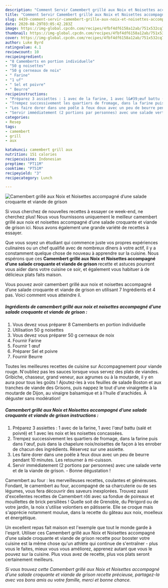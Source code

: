 ```yaml
---
description: "Comment Servir Camembert grillé aux Noix et Noisettes accompagné d’une salade croquante et viande de grison"
title: "Comment Servir Camembert grillé aux Noix et Noisettes accompagné d’une salade croquante et viande de grison"
slug: 4439-comment-servir-camembert-grille-aux-noix-et-noisettes-accompagne-dune-salade-croquante-et-viande-de-grison
date: 2020-08-29T03:05:42.283Z
image: https://img-global.cpcdn.com/recipes/4fbf4df6158a12ab/751x532cq70/camembert-grille-aux-noix-et-noisettes-accompagne-dune-salade-croquante-et-viande-de-grison-photo-principale-de-la-recette.jpg
thumbnail: https://img-global.cpcdn.com/recipes/4fbf4df6158a12ab/751x532cq70/camembert-grille-aux-noix-et-noisettes-accompagne-dune-salade-croquante-et-viande-de-grison-photo-principale-de-la-recette.jpg
cover: https://img-global.cpcdn.com/recipes/4fbf4df6158a12ab/751x532cq70/camembert-grille-aux-noix-et-noisettes-accompagne-dune-salade-croquante-et-viande-de-grison-photo-principale-de-la-recette.jpg
author: Luke Byrd
ratingvalue: 4.1
reviewcount: 10
recipeingredient:
- "8 Camemberts en portion individuelle"
- "50 g noisettes"
- "50 g cerneaux de noix"
- " Farine"
- "1 uf"
- " Sel et poivre"
- " Beurre"
recipeinstructions:
- "Préparez 3 assiettes : 1 avec de la farine, 1 avec l&#39;œuf battu (salé et poivré) et 1 avec les noix et les noisettes concassées."
- "Trempez successivement les quartiers de fromage, dans la farine puis dans l&#39;œuf, puis dans la chapelure noix/noisettes de façon à les enrober de chacun des ingrédients. Réservez sur une assiette."
- "Les faire dorer dans une poêle à feux doux avec un peu de beurre pendant 10 minutes. Les retourner à mi-cuisson."
- "Servir immédiatement (2 portions par personnes) avec une salade verte et de la viande de grison. Bonne dégustation !"
categories:
- Resep
tags:
- camembert
- grill
- aux

katakunci: camembert grill aux 
nutrition: 151 calories
recipecuisine: Indonesian
preptime: "PT11M"
cooktime: "PT51M"
recipeyield: "3"
recipecategory: Lunch

---
```



![Camembert grillé aux Noix et Noisettes accompagné d’une salade croquante et viande de grison](https://img-global.cpcdn.com/recipes/4fbf4df6158a12ab/751x532cq70/camembert-grille-aux-noix-et-noisettes-accompagne-dune-salade-croquante-et-viande-de-grison-photo-principale-de-la-recette.jpg)

Si vous cherchez de nouvelles recettes à essayer ce week-end, ne cherchez plus! Nous vous fournissons uniquement le meilleur camembert grillé aux noix et noisettes accompagné d’une salade croquante et viande de grison ici. Nous avons également une grande variété de recettes à essayer.

Que vous soyez un étudiant qui commence juste vos propres expériences culinaires ou un chef qualifié avec de nombreux dîners à votre actif, il y a constamment quelque chose de nouveau à apprendre sur la cuisine. Nous espérons que ces <strong> Camembert grillé aux Noix et Noisettes accompagné d’une salade croquante et viande de grison </strong> recette et astuces pourront vous aider dans votre cuisine ce soir, et également vous habituer à de délicieux plats faits maison.

<!--inarticleads1-->

Vous pouvez avoir camembert grillé aux noix et noisettes accompagné d’une salade croquante et viande de grison en utilisant 7 Ingrédients et 4 pas. Voici comment vous atteindre il.

##### Ingrédients de camembert grillé aux noix et noisettes accompagné d’une salade croquante et viande de grison :

1. Vous devez vous préparer 8 Camemberts en portion individuelle
1. Utilisation 50 g noisettes
1. Vous devez vous préparer 50 g cerneaux de noix
1. Fournir  Farine
1. Fournir 1 œuf
1. Préparer  Sel et poivre
1. Fournir  Beurre


Toutes les meilleures recettes de cuisine sur Accompagnement pour viande rouge. N&#39;oubliez pas les sauces lorsque vous servez des plats de viandes. Gribiche, chasseur, grand veneur, aux agrumes ou à la moutarde, il y en aura pour tous les goûts ! Ajoutez-les à vos feuilles de salade Boston et aux tranches de viande des Grisons, puis nappez le tout d&#39;une vinaigrette à la moutarde de Dijon, au vinaigre balsamique et à l&#39;huile d&#39;arachides. À déguster sans modération! 

<!--inarticleads2-->

##### Camembert grillé aux Noix et Noisettes accompagné d’une salade croquante et viande de grison instructions :

1. Préparez 3 assiettes : 1 avec de la farine, 1 avec l&#39;œuf battu (salé et poivré) et 1 avec les noix et les noisettes concassées.
1. Trempez successivement les quartiers de fromage, dans la farine puis dans l&#39;œuf, puis dans la chapelure noix/noisettes de façon à les enrober de chacun des ingrédients. Réservez sur une assiette.
1. Les faire dorer dans une poêle à feux doux avec un peu de beurre pendant 10 minutes. Les retourner à mi-cuisson.
1. Servir immédiatement (2 portions par personnes) avec une salade verte et de la viande de grison. - Bonne dégustation !


Camembert au four : les merveilleuses recettes, coulantes et généreuses. Fondant, le camembert au four, accompagné de sa charcuterie ou de ses légumes, vous fera découvrir des saveurs inexplorées. Trouvez aussi d&#39;excellentes recettes de Camembert rôti avec sa fondue de poireaux et mouillettes de brick persillées ! Quelle soit de Grenoble, du Périgord ou de votre jardin, la noix s&#39;utilise volontiers en pâtisserie. Elle se croque mais s&#39;apprécie notamment moulue, dans la recette du gâteau aux noix, moelleux et énergétique. 

<!--inarticleads1-->

<p>
Un excellent repas fait maison est l'exemple que tout le monde garde à l'esprit. Utiliser ces Camembert grillé aux Noix et Noisettes accompagné d’une salade croquante et viande de grison recette pour booster votre cuisine est la même chose qu'un athlète qui continue de s'entraîner - plus vous le faites, mieux vous vous améliorez, apprenez autant que vous le pouvez sur la cuisine. Plus vous avez de recette, plus vos plats seront certainement meilleurs.
</p>

<p>
<i>Si vous trouvez cette Camembert grillé aux Noix et Noisettes accompagné d’une salade croquante et viande de grison recette précieuse, partagez-la avec vos bons amis ou votre famille, merci et bonne chance.</i>
</p>
